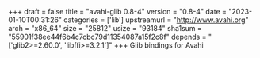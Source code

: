+++
draft = false
title = "avahi-glib 0.8-4"
version = "0.8-4"
date = "2023-01-10T00:31:26"
categories = ['lib']
upstreamurl = "http://www.avahi.org"
arch = "x86_64"
size = "25812"
usize = "93184"
sha1sum = "55901f38ee44f6b4c7cbc79d11354087a15f2c8f"
depends = "['glib2>=2.60.0', 'libffi>=3.2.1']"
+++
Glib bindings for Avahi